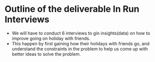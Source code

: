 # Outline of the deliverable In Run Interviews

- We will have to conduct 6 interviews to gin insights(data) on how to improve going on holiday with friends.
- This happen by first gaining how their holidays with friends go, and understand the constraints in the problem to help us come up with better ideas to solve the problem.